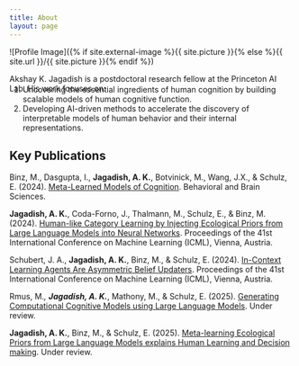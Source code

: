 ```yaml
---
title: About
layout: page
---
```

![Profile Image]({% if site.external-image %}{{ site.picture }}{% else %}{{ site.url }}/{{ site.picture }}{% endif %})

<p>
  Akshay K. Jagadish is a postdoctoral research fellow at the Princeton AI Lab. His work focuses on:
</p>
<ol style="margin-top: -29px;">
  <li>Uncovering the essential ingredients of human cognition by building scalable models of human cognitive function. </li>
  <li>Developing AI-driven methods to accelerate the discovery of interpretable models of human behavior and their internal representations.</li>
</ol>

<h2>Key Publications</h2>

<p>
Binz, M., Dasgupta, I., <b>Jagadish, A. K.</b>, Botvinick, M., Wang, J.X., & Schulz, E. (2024). 
<a href="https://arxiv.org/abs/2304.06729/">Meta-Learned Models of Cognition</a>. Behavioral and Brain Sciences. 
<span style="vertical-align:-75%"></span><br>

<b>Jagadish, A. K.</b>, Coda-Forno, J., Thalmann, M., Schulz, E., & Binz, M. (2024). 
<a href="https://arxiv.org/abs/2402.01821">Human-like Category Learning by Injecting Ecological Priors from Large Language Models into Neural Networks</a>. 
Proceedings of the 41st International Conference on Machine Learning (ICML), Vienna, Austria. 
<span style="vertical-align:-75%"></span><br>

Schubert, J. A., <b>Jagadish, A. K.</b>, Binz, M., & Schulz, E. (2024). 
<a href="https://arxiv.org/abs/2402.03969">In-Context Learning Agents Are Asymmetric Belief Updaters</a>. 
Proceedings of the 41st International Conference on Machine Learning (ICML), Vienna, Austria. 
<span style="vertical-align:-75%"></span><br>

Rmus, M.*, <b>Jagadish, A. K.</b>*, Mathony, M., & Schulz, E. (2025). 
<a href="https://arxiv.org/pdf/2502.00879.pdf">Generating Computational Cognitive Models using Large Language Models</a>. 
Under review. 
<span style="vertical-align:-75%"></span><br>

<b>Jagadish, A. K.</b>, Binz, M., & Schulz, E. (2025). 
<a href="">Meta-learning Ecological Priors from Large Language Models explains Human Learning and Decision making</a>. 
Under review. 
<span style="vertical-align:-75%"></span><br>
</p>


<!-- Coda-Forno, J., Witte, K., <b>Jagadish, A. K.</b>, Binz, M., & Schulz, E. (under review). <a href="https://arxiv.org/abs/2304.11111">Inducing anxiety in large language models increases exploration and bias</a>. <span style="vertical-align:-75%"></span><br> -->
<!-- <li><a href="https://osf.io/preprints/psyarxiv/j7fwb">“Chat-GPT on the Couch”: Mitigating State Anxiety in Large Language Models via Mindfulness-based Relaxation Techniques</a></li> 
-->
<!-- <b>Jagadish, A. K.</b>, Binz, M., Saanum, T., Wang, J.X., & Schulz, E. (under review). <a href="https://osf.io/preprints/psyarxiv/ymve5">Zero-shot compositional reasoning in a reinforcement learning setting</a>.<span style="vertical-align:-75%"></span> <br> -->
<!-- Coda-Forno, J., Witte, K., <b>Jagadish, A. K.</b>, Binz, M., & Schulz, E. (under review). <a href="https://arxiv.org/abs/2304.11111">Inducing anxiety in large language models increases exploration and bias</a>. <span style="vertical-align:-75%"></span><br> -->
